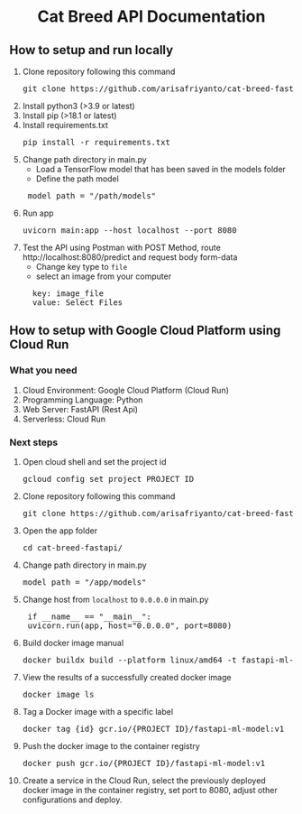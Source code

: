 <h1 align="center">Cat Breed API Documentation</h1>

## How to setup and run locally

1. Clone repository following this command
   <pre>git clone https://github.com/arisafriyanto/cat-breed-fastapi.git</pre>
2. Install python3 (>3.9 or latest)
3. Install pip (>18.1 or latest)
4. Install requirements.txt
   <pre>pip install -r requirements.txt</pre>
5. Change path directory in main.py
   - Load a TensorFlow model that has been saved in the models folder
   - Define the path model   
   <pre>
    model_path = "/path/models"
   </pre>
6. Run app
   <pre>uvicorn main:app --host localhost --port 8080</pre>
7. Test the API using Postman with POST Method, route http://localhost:8080/predict and request body form-data
   - Change key type to `file`
   - select an image from your computer
   <pre>
     key: image_file
     value: Select Files
   </pre>


## How to setup with Google Cloud Platform using Cloud Run
### What you need
1. Cloud Environment: Google Cloud Platform (Cloud Run)
2. Programming Language: Python
3. Web Server: FastAPI (Rest Api)
4. Serverless: Cloud Run

### Next steps
1. Open cloud shell and set the project id
   <pre>gcloud config set project PROJECT_ID</pre>
2. Clone repository following this command
   <pre>git clone https://github.com/arisafriyanto/cat-breed-fastapi.git</pre>
3. Open the app folder
   <pre>cd cat-breed-fastapi/</pre>
4. Change path directory in main.py
   <pre>model_path = "/app/models"</pre>
5. Change host from `localhost` to `0.0.0.0` in main.py
   <pre>
    if __name__ == "__main__":
    uvicorn.run(app, host="0.0.0.0", port=8080)
   </pre>
5. Build docker image manual
   <pre>docker buildx build --platform linux/amd64 -t fastapi-ml-model:v1 .</pre>
6. View the results of a successfully created docker image
   <pre>docker image ls</pre>
7. Tag a Docker image with a specific label
   <pre>docker tag {id} gcr.io/{PROJECT_ID}/fastapi-ml-model:v1</pre>
8. Push the docker image to the container registry
   <pre>docker push gcr.io/{PROJECT_ID}/fastapi-ml-model:v1</pre>
9. Create a service in the Cloud Run, select the previously deployed docker image in the container registry, set port to 8080, adjust other configurations and deploy.